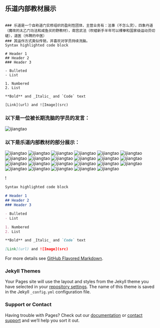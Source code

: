 ## 乐道内部教材展示

```

### 乐道是一个自称道门实修组织的盈利性团体，主营业务有：法事（不怎么灵），四象丹道（魔改的太乙门功法和咸鱼买的野教材），南宫武法（吹嘘新手半年可以裸拳和国家级运动员切磋），道医（外聘的中医）
### 其运作方式类似传销，并喜欢对学员持续洗脑。
Syntax highlighted code block

# Header 1
## Header 2
### Header 3

- Bulleted
- List

1. Numbered
2. List

**Bold** and _Italic_ and `Code` text

[Link](url) and ![Image](src)
```



### 以下是一位被长期洗脑的学员的发言：
![ijiangtao](https://pic.imgdb.cn/item/611ebb1d4907e2d39c3a1644.jpg)

### 以下是乐道内部教材的部分展示：
![ijiangtao](https://pic.imgdb.cn/item/611ebd5a4907e2d39c3cb732.jpg)
![ijiangtao](https://pic.imgdb.cn/item/611eba804907e2d39c395bf4.jpg)
![ijiangtao](https://pic.imgdb.cn/item/611ebb054907e2d39c39f79f.jpg)
![ijiangtao](https://pic.imgdb.cn/item/611eb6424907e2d39c34c311.png)
![ijiangtao](https://pic.imgdb.cn/item/611eba044907e2d39c38beed.png)
![ijiangtao](https://pic.imgdb.cn/item/611eba044907e2d39c38bede.png)
![ijiangtao](https://pic.imgdb.cn/item/611eba044907e2d39c38bece.png)
![ijiangtao](https://pic.imgdb.cn/item/611eba044907e2d39c38bebe.png)
![ijiangtao](https://pic.imgdb.cn/item/611eba034907e2d39c38beb6.png)
![ijiangtao](https://pic.imgdb.cn/item/611eba114907e2d39c38cf16.png)
![ijiangtao](https://pic.imgdb.cn/item/611eba114907e2d39c38cf00.png)
![ijiangtao](https://pic.imgdb.cn/item/611eba114907e2d39c38ceee.png)
![ijiangtao](https://pic.imgdb.cn/item/611eba114907e2d39c38cee4.png)
![ijiangtao](https://pic.imgdb.cn/item/611eba114907e2d39c38ced9.png)
![ijiangtao](https://pic.imgdb.cn/item/611eba244907e2d39c38e411.png)
![ijiangtao](https://pic.imgdb.cn/item/611eba244907e2d39c38e406.png)
![ijiangtao](https://pic.imgdb.cn/item/611eba244907e2d39c38e3ee.png)
![ijiangtao](https://pic.imgdb.cn/item/611eba244907e2d39c38e3e1.png)
![ijiangtao](https://pic.imgdb.cn/item/611eba244907e2d39c38e3d5.png)
![ijiangtao](https://pic.imgdb.cn/item/611eba324907e2d39c38f625.png)
![ijiangtao](https://pic.imgdb.cn/item/611eba324907e2d39c38f615.png)
![ijiangtao](https://pic.imgdb.cn/item/611eba324907e2d39c38f602.png)
![ijiangtao](https://pic.imgdb.cn/item/611eba324907e2d39c38f5f3.png)

!
```markdown
Syntax highlighted code block

# Header 1
## Header 2
### Header 3

- Bulleted
- List

1. Numbered
2. List

**Bold** and _Italic_ and `Code` text

[Link](url) and ![Image](src)
```

For more details see [GitHub Flavored Markdown](https://guides.github.com/features/mastering-markdown/).

### Jekyll Themes

Your Pages site will use the layout and styles from the Jekyll theme you have selected in your [repository settings](https://github.com/potianyixiao/liqizhen/settings/pages). The name of this theme is saved in the Jekyll `_config.yml` configuration file.

### Support or Contact

Having trouble with Pages? Check out our [documentation](https://docs.github.com/categories/github-pages-basics/) or [contact support](https://support.github.com/contact) and we’ll help you sort it out.
